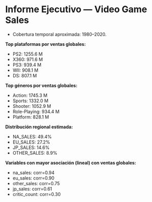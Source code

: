 # Informe Ejecutivo — Video Game Sales

- Cobertura temporal aproximada: 1980–2020.

**Top plataformas por ventas globales:**
- PS2: 1255.6 M
- X360: 971.6 M
- PS3: 939.4 M
- WII: 908.1 M
- DS: 807.1 M

**Top géneros por ventas globales:**
- Action: 1745.3 M
- Sports: 1332.0 M
- Shooter: 1052.9 M
- Role-Playing: 934.4 M
- Platform: 828.1 M

**Distribución regional estimada:**
- NA_SALES: 49.4%
- EU_SALES: 27.2%
- JP_SALES: 14.6%
- OTHER_SALES: 8.9%

**Variables con mayor asociación (lineal) con ventas globales:**
- na_sales: corr=0.94
- eu_sales: corr=0.90
- other_sales: corr=0.75
- jp_sales: corr=0.61
- critic_count: corr=0.30